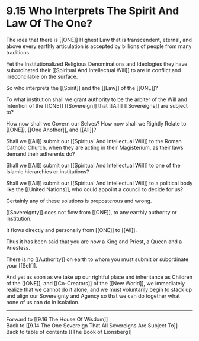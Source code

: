 # 9.15 Who Interprets The Spirit And Law Of The One?

The idea that there is [[ONE]] Highest Law that is transcendent, eternal, and above every earthly articulation is accepted by billions of people from many traditions.  

Yet the Institutionalized Religious Denominations and Ideologies they have subordinated their [[Spiritual And Intellectual Will]] to are in conflict and irreconcilable on the surface. 

So who interprets the [[Spirit]] and the [[Law]] of the [[ONE]]?  

To what institution shall we grant authority to be the arbiter of the Will and Intention of the [[ONE]] [[Sovereign]] that [[All]] [[Sovereigns]] are subject to? 

How now shall we Govern our Selves? How now shall we Rightly Relate to [[ONE]], [[One Another]], and [[All]]? 

Shall we [[All]] submit our [[Spiritual And Intellectual Will]] to the Roman Catholic Church, when they are acting in their Magisterium, as their laws demand their adherents do? 

Shall we [[All]] submit our [[Spiritual And Intellectual Will]] to one of the Islamic hierarchies or institutions? 

Shall we [[All]] submit our [[Spiritual And Intellectual Will]] to a political body like the [[United Nations]], who could appoint a council to decide for us? 

Certainly any of these solutions is preposterous and wrong. 

[[Sovereignty]] does not flow from [[ONE]], to any earthly authority or institution. 

It flows directly and personally from [[ONE]] to [[All]].  

Thus it has been said that you are now a King and Priest, a Queen and a Priestess. 

There is no [[Authority]] on earth to whom you must submit or subordinate your [[Self]]. 

And yet as soon as we take up our rightful place and inheritance as Children of the [[ONE]], and [[Co-Creators]] of the [[New World]], we immediately realize that we cannot do it alone, and we must voluntarily begin to stack up and align our Sovereignty and Agency so that we can do together what none of us can do in isolation. 

___

Forward to [[9.16 The House Of Wisdom]]    
Back to [[9.14 The One Sovereign That All Sovereigns Are Subject To]]        
Back to table of contents [[The Book of Lionsberg]]  

